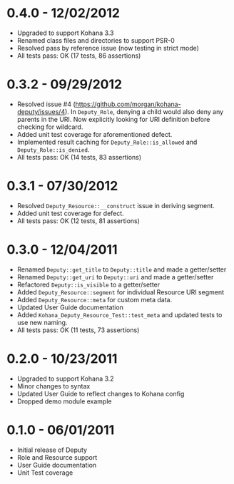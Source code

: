 # 0.4.0 - 12/02/2012

- Upgraded to support Kohana 3.3
- Renamed class files and directories to support PSR-0
- Resolved pass by reference issue (now testing in strict mode)
- All tests pass: OK (17 tests, 86 assertions)

# 0.3.2 - 09/29/2012

- Resolved issue #4 (https://github.com/morgan/kohana-deputy/issues/4). In `Deputy_Role`, denying 
a child would also deny any parents in the URI. Now explicitly looking for URI definition before 
checking for wildcard.
- Added unit test coverage for aforementioned defect.
- Implemented result caching for `Deputy_Role::is_allowed` and `Deputy_Role::is_denied`.
- All tests pass: OK (14 tests, 83 assertions)

# 0.3.1 - 07/30/2012

- Resolved `Deputy_Resource::__construct` issue in deriving segment.
- Added unit test coverage for defect.
- All tests pass: OK (12 tests, 81 assertions)

# 0.3.0 - 12/04/2011

- Renamed `Deputy::get_title` to `Deputy::title` and made a getter/setter
- Renamed `Deputy::get_uri` to `Deputy::uri` and made a getter/setter
- Refactored `Deputy::is_visible` to a getter/setter
- Added `Deputy_Resource::segment` for individual Resource URI segment
- Added `Deputy_Resource::meta` for custom meta data.
- Updated User Guide documentation
- Added `Kohana_Deputy_Resource_Test::test_meta` and updated tests to use new naming.
- All tests pass: OK (11 tests, 73 assertions)

# 0.2.0 - 10/23/2011

- Upgraded to support Kohana 3.2
- Minor changes to syntax
- Updated User Guide to reflect changes to Kohana config
- Dropped demo module example

# 0.1.0 - 06/01/2011

- Initial release of Deputy
- Role and Resource support
- User Guide documentation
- Unit Test coverage
